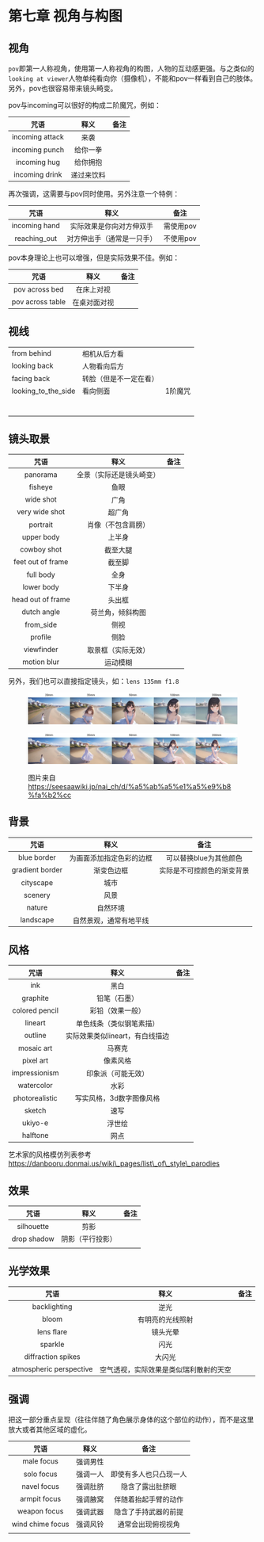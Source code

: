 # 第七章 视角与构图

## 视角

`pov`即第一人称视角，使用第一人称视角的构图，人物的互动感更强。与之类似的`looking at viewer`人物单纯看向你（摄像机），不能和pov一样看到自己的肢体。另外，pov也很容易带来镜头畸变。

pov与incoming可以很好的构成二阶魔咒，例如：

|        咒语       |   释义  |  备注 |
| :-------------: | :---: | :-: |
| incoming attack |   来袭  |     |
|  incoming punch |  给你一拳 |     |
|   incoming hug  |  给你拥抱 |     |
|  incoming drink | 递过来饮料 |     |

再次强调，这需要与pov同时使用。另外注意一个特例：

|       咒语      |       释义      |   备注   |
| :-----------: | :-----------: | :----: |
| incoming hand |  实际效果是你向对方伸双手 | 需使用pov |
| reaching\_out | 对方伸出手（通常是一只手） | 不使用pov |

pov本身理论上也可以增强，但是实际效果不佳。例如：

|        咒语        |   释义   |  备注 |
| :--------------: | :----: | :-: |
|  pov across bed  |  在床上对视 |     |
| pov across table | 在桌对面对视 |     |

## 视线

|                        |             |      |
| ---------------------- | ----------- | ---- |
| from behind            | 相机从后方看      |      |
| looking back           | 人物看向后方      |      |
| facing back            | 转脸（但是不一定在看） |      |
| looking\_to\_the\_side | 看向侧面        | 1阶魔咒 |
|                        |             |      |
|                        |             |      |
|                        |             |      |
|                        |             |      |
|                        |             |      |
|                        |             |      |
|                        |             |      |

##

## 镜头取景

|         咒语        |      释义      |  备注 |
| :---------------: | :----------: | :-: |
|      panorama     | 全景（实际还是镜头崎变） |     |
|      fisheye      |      鱼眼      |     |
|     wide shot     |      广角      |     |
|   very wide shot  |      超广角     |     |
|      portrait     |   肖像（不包含肩膀）  |     |
|     upper body    |      上半身     |     |
|    cowboy shot    |     截至大腿     |     |
| feet out of frame |      截至脚     |     |
|     full body     |      全身      |     |
|     lower body    |      下半身     |     |
| head out of frame |      头出框     |     |
|    dutch angle    |   荷兰角，倾斜构图   |     |
|     from\_side    |      侧视      |     |
|      profile      |      侧脸      |     |
|     viewfinder    |   取景框（实际无效）  |     |
|    motion blur    |     运动模糊     |     |

另外，我们也可以直接指定镜头，如：`lens 135mm f1.8`

<div>

<figure><img src=".gitbook/assets/F7-1A.jpg" alt=""><figcaption></figcaption></figure>

 

<figure><img src=".gitbook/assets/F7-1B.jpg" alt=""><figcaption><p>图片来自 <a href="https://seesaawiki.jp/nai_ch/d/%a5%ab%a5%e1%a5%e9%b8%fa%b2%cc">https://seesaawiki.jp/nai_ch/d/%a5%ab%a5%e1%a5%e9%b8%fa%b2%cc</a></p></figcaption></figure>

</div>

## 背景



|        咒语       |      释义      |       备注      |
| :-------------: | :----------: | :-----------: |
|   blue border   | 为画面添加指定色彩的边框 | 可以替换blue为其他颜色 |
| gradient border |     渐变色边框    | 实际是不可控颜色的渐变背景 |
|    cityscape    |      城市      |               |
|     scenery     |      风景      |               |
|      nature     |     自然环境     |               |
|    landscape    |  自然景观，通常有地平线 |               |

## 风格

|       咒语       |          释义         |  备注 |
| :------------: | :-----------------: | :-: |
|       ink      |          黑白         |     |
|    graphite    |        铅笔（石墨）       |     |
| colored pencil |       彩铅（效果一般）      |     |
|     lineart    |     单色线条（类似钢笔素描）    |     |
|     outline    | 实际效果类似lineart，有白线描边 |     |
|   mosaic art   |         马赛克         |     |
|    pixel art   |         像素风格        |     |
|  impressionism |      印象派（可能无效）      |     |
|   watercolor   |          水彩         |     |
| photorealistic |    写实风格，3d数字图像风格    |     |
|     sketch     |          速写         |     |
|     ukiyo-e    |         浮世绘         |     |
|    halftone    |          网点         |     |

艺术家的风格模仿列表参考 https://danbooru.donmai.us/wiki\_pages/list\_of\_style\_parodies

## 效果

|      咒语     |    释义    |  备注 |
| :---------: | :------: | :-: |
|  silhouette |    剪影    |     |
| drop shadow | 阴影（平行投影） |     |
|             |          |     |

## 光学效果

|            咒语           |          释义         |  备注 |
| :---------------------: | :-----------------: | :-: |
|       backlighting      |          逆光         |     |
|          bloom          |       有明亮的光线照射      |     |
|        lens flare       |         镜头光晕        |     |
|         sparkle         |          闪光         |     |
|    diffraction spikes   |         大闪光         |     |
| atmospheric perspective | 空气透视，实际效果是类似瑞利散射的天空 |     |

## 强调

把这一部分重点呈现（往往伴随了角色展示身体的这个部位的动作），而不是这里放大或者其他区域的虚化。

|        咒语        |  释义  |      备注     |
| :--------------: | :--: | :---------: |
|    male focus    | 强调男性 |             |
|    solo focus    | 强调一人 | 即使有多人也只凸现一人 |
|    navel focus   | 强调肚脐 |   隐含了露出肚脐眼  |
|   armpit focus   | 强调腋窝 |  伴随着抬起手臂的动作 |
|   weapon focus   | 强调武器 |  隐含了手持武器的前提 |
| wind chime focus | 强调风铃 |  通常会出现俯视视角  |
|                  |      |             |
